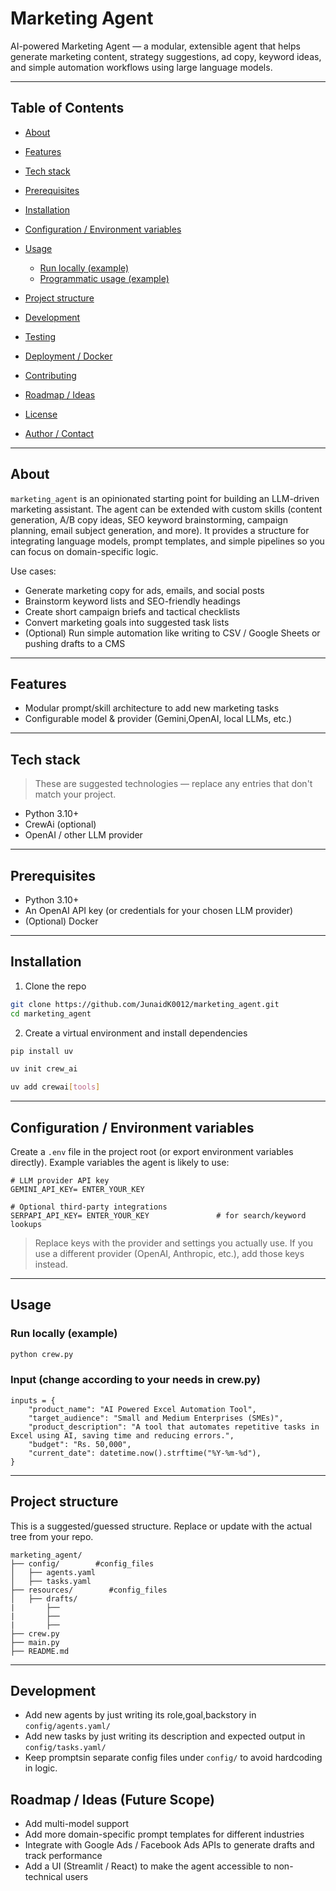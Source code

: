 # Marketing Agent

AI-powered Marketing Agent — a modular, extensible agent that helps generate marketing content, strategy suggestions, ad copy, keyword ideas, and simple automation workflows using large language models.

---

## Table of Contents

* [About](#about)
* [Features](#features)
* [Tech stack](#tech-stack)
* [Prerequisites](#prerequisites)
* [Installation](#installation)
* [Configuration / Environment variables](#configuration--environment-variables)
* [Usage](#usage)

  * [Run locally (example)](#run-locally-example)
  * [Programmatic usage (example)](#programmatic-usage-example)
* [Project structure](#project-structure)
* [Development](#development)
* [Testing](#testing)
* [Deployment / Docker](#deployment--docker)
* [Contributing](#contributing)
* [Roadmap / Ideas](#roadmap--ideas)
* [License](#license)
* [Author / Contact](#author--contact)

---

## About

`marketing_agent` is an opinionated starting point for building an LLM-driven marketing assistant. The agent can be extended with custom skills (content generation, A/B copy ideas, SEO keyword brainstorming, campaign planning, email subject generation, and more). It provides a structure for integrating language models, prompt templates, and simple pipelines so you can focus on domain-specific logic.

Use cases:

* Generate marketing copy for ads, emails, and social posts
* Brainstorm keyword lists and SEO-friendly headings
* Create short campaign briefs and tactical checklists
* Convert marketing goals into suggested task lists
* (Optional) Run simple automation like writing to CSV / Google Sheets or pushing drafts to a CMS

---

## Features

* Modular prompt/skill architecture to add new marketing tasks
* Configurable model & provider (Gemini,OpenAI, local LLMs, etc.)


---

## Tech stack

> These are suggested technologies — replace any entries that don't match your project.

* Python 3.10+
* CrewAi (optional)
* OpenAI / other LLM provider


---

## Prerequisites

* Python 3.10+
* An OpenAI API key (or credentials for your chosen LLM provider)
* (Optional) Docker

---

## Installation

1. Clone the repo

```bash
git clone https://github.com/JunaidK0012/marketing_agent.git
cd marketing_agent
```

2. Create a virtual environment and install dependencies

```bash
pip install uv 

uv init crew_ai

uv add crewai[tools]  
```


---

## Configuration / Environment variables

Create a `.env` file in the project root (or export environment variables directly). Example variables the agent is likely to use:

```env
# LLM provider API key
GEMINI_API_KEY= ENTER_YOUR_KEY

# Optional third-party integrations 
SERPAPI_API_KEY= ENTER_YOUR_KEY               # for search/keyword lookups
```

> Replace keys with the provider and settings you actually use. If you use a different provider (OpenAI, Anthropic, etc.), add those keys instead.
---

## Usage


### Run locally (example)

```bash
python crew.py 
```

### Input (change according to your needs in crew.py)

    inputs = {
        "product_name": "AI Powered Excel Automation Tool",
        "target_audience": "Small and Medium Enterprises (SMEs)",
        "product_description": "A tool that automates repetitive tasks in Excel using AI, saving time and reducing errors.",
        "budget": "Rs. 50,000",
        "current_date": datetime.now().strftime("%Y-%m-%d"),
    }

---

## Project structure

This is a suggested/guessed structure. Replace or update with the actual tree from your repo.

```
marketing_agent/
├── config/        #config_files
│   ├── agents.yaml
│   ├── tasks.yaml           
├── resources/        #config_files
│   ├── drafts/
|       ├──    
|       ├──    
|       ├──    
├── crew.py
├── main.py
├── README.md
```

---

## Development

* Add new agents by just writing its role,goal,backstory in `config/agents.yaml/` 
* Add new tasks by just writing its description and expected output in `config/tasks.yaml/` 
* Keep promptsin separate config files under `config/` to avoid hardcoding in logic.


## Roadmap / Ideas (Future Scope)

* Add multi-model support
* Add more domain-specific prompt templates for different industries
* Integrate with Google Ads / Facebook Ads APIs to generate drafts and track performance
* Add a UI (Streamlit / React) to make the agent accessible to non-technical users


